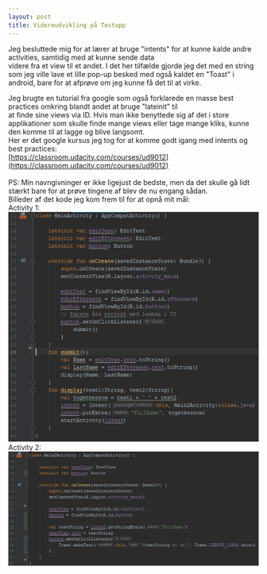 ```yaml
---
layout: post
title: Videreudvikling på Testapp
---
```

Jeg besluttede mig for at lærer at bruge "intents" for at kunne kalde andre activities, samtidig med at kunne sende data<br>
videre fra et view til et andet. I det her tilfælde gjorde jeg det med en string som jeg ville lave et lille pop-up besked med også kaldet en "Toast" i android, bare for at afprøve om jeg kunne få det til at virke.<br>
<!--more-->
Jeg brugte en tutorial fra google som også forklarede en masse best practices omkring blandt andet at bruge "lateinit" til<br>
at finde sine views via ID. Hvis man ikke benyttede sig af det i store applikationer som skulle finde mange views eller tage mange kliks,
kunne den komme til at lagge og blive langsomt.<br>
Her er det google kursus jeg tog for at komme godt igang med intents og best practices:<br>
[https://classroom.udacity.com/courses/ud9012](https://classroom.udacity.com/courses/ud9012)<br>
<br>
PS: Min navngivninger er ikke ligejust de bedste, men da det skulle gå lidt stærkt bare for at prøve tingene af blev de nu engang sådan. <br>
Billeder af det kode jeg kom frem til for at opnå mit mål: <br>
Activity 1: <br>
![](/images/Mainact.PNG) <br>
Activity 2: <br>
![](/images/Mainactt2.PNG)
